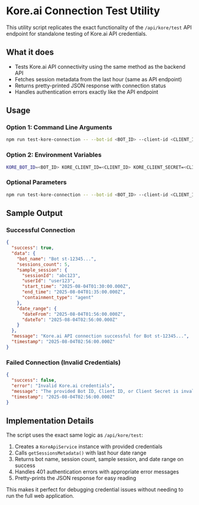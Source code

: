 # Kore.ai Connection Test Utility

This utility script replicates the exact functionality of the `/api/kore/test` API endpoint for standalone testing of Kore.ai API credentials.

## What it does

- Tests Kore.ai API connectivity using the same method as the backend API
- Fetches session metadata from the last hour (same as API endpoint)
- Returns pretty-printed JSON response with connection status
- Handles authentication errors exactly like the API endpoint

## Usage

### Option 1: Command Line Arguments
```bash
npm run test-kore-connection -- --bot-id <BOT_ID> --client-id <CLIENT_ID> --client-secret <CLIENT_SECRET>
```

### Option 2: Environment Variables
```bash
KORE_BOT_ID=<BOT_ID> KORE_CLIENT_ID=<CLIENT_ID> KORE_CLIENT_SECRET=<CLIENT_SECRET> npm run test-kore-connection
```

### Optional Parameters
```bash
npm run test-kore-connection -- --bot-id <BOT_ID> --client-id <CLIENT_ID> --client-secret <CLIENT_SECRET> --base-url <CUSTOM_URL>
```

## Sample Output

### Successful Connection
```json
{
  "success": true,
  "data": {
    "bot_name": "Bot st-12345...",
    "sessions_count": 5,
    "sample_session": {
      "sessionId": "abc123",
      "userId": "user123",
      "start_time": "2025-08-04T01:30:00.000Z",
      "end_time": "2025-08-04T01:35:00.000Z",
      "containment_type": "agent"
    },
    "date_range": {
      "dateFrom": "2025-08-04T01:56:00.000Z",
      "dateTo": "2025-08-04T02:56:00.000Z"
    }
  },
  "message": "Kore.ai API connection successful for Bot st-12345...",
  "timestamp": "2025-08-04T02:56:00.000Z"
}
```

### Failed Connection (Invalid Credentials)
```json
{
  "success": false,
  "error": "Invalid Kore.ai credentials",
  "message": "The provided Bot ID, Client ID, or Client Secret is invalid.",
  "timestamp": "2025-08-04T02:56:00.000Z"
}
```

## Implementation Details

The script uses the exact same logic as `/api/kore/test`:
1. Creates a `KoreApiService` instance with provided credentials
2. Calls `getSessionsMetadata()` with last hour date range
3. Returns bot name, session count, sample session, and date range on success
4. Handles 401 authentication errors with appropriate error messages
5. Pretty-prints the JSON response for easy reading

This makes it perfect for debugging credential issues without needing to run the full web application.
